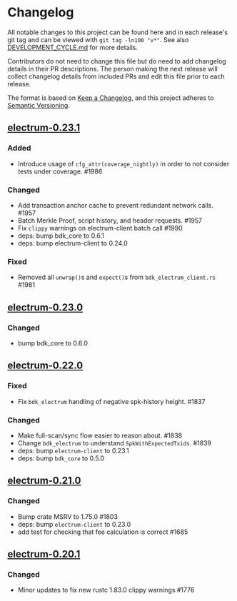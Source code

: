 # Changelog

All notable changes to this project can be found here and in each release's git tag and can be viewed with `git tag -ln100 "v*"`. See also [DEVELOPMENT_CYCLE.md](../../DEVELOPMENT_CYCLE.md) for more details.

Contributors do not need to change this file but do need to add changelog details in their PR descriptions. The person making the next release will collect changelog details from included PRs and edit this file prior to each release.

The format is based on [Keep a Changelog](https://keepachangelog.com/en/1.0.0/),
and this project adheres to [Semantic Versioning](https://semver.org/spec/v2.0.0.html).

## [electrum-0.23.1]

### Added
- Introduce usage of `cfg_attr(coverage_nightly)` in order to not consider tests under coverage. #1986

### Changed

- Add transaction anchor cache to prevent redundant network calls. #1957
- Batch Merkle Proof, script history, and header requests. #1957
- Fix `clippy` warnings on electrum-client batch call #1990
- deps: bump bdk_core to 0.6.1
- deps: bump electrum-client to 0.24.0

### Fixed
- Removed all `unwrap()`s and `expect()`s from `bdk_electrum_client.rs` #1981

## [electrum-0.23.0]

### Changed

- bump bdk_core to 0.6.0

## [electrum-0.22.0]

### Fixed

- Fix `bdk_electrum` handling of negative spk-history height. #1837

### Changed

- Make full-scan/sync flow easier to reason about. #1838
- Change `bdk_electrum` to understand `SpkWithExpectedTxids`. #1839
- deps: bump `electrum-client` to 0.23.1
- deps: bump `bdk_core` to 0.5.0

## [electrum-0.21.0]

### Changed

- Bump crate MSRV to 1.75.0 #1803
- deps: bump `electrum-client` to 0.23.0
- add test for checking that fee calculation is correct #1685

## [electrum-0.20.1]

### Changed

- Minor updates to fix new rustc 1.83.0 clippy warnings #1776

[electrum-0.20.1]: https://github.com/bitcoindevkit/bdk/releases/tag/electrum-0.20.1
[electrum-0.21.0]: https://github.com/bitcoindevkit/bdk/releases/tag/electrum-0.21.0
[electrum-0.22.0]: https://github.com/bitcoindevkit/bdk/releases/tag/electrum-0.22.0
[electrum-0.23.0]: https://github.com/bitcoindevkit/bdk/releases/tag/electrum-0.23.0
[electrum-0.23.1]: https://github.com/bitcoindevkit/bdk/releases/tag/electrum-0.23.1
